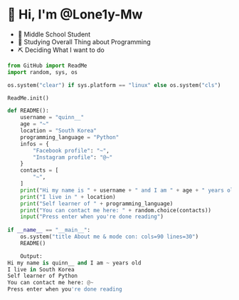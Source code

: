 <h1>👋 Hi, I'm @Lone1y-Mw </h1>

- 🚀  Middle School Student
- 🌱  Studying Overall Thing about Programming
- ⛏️  Deciding What I want to do

```python
from GitHub import ReadMe
import random, sys, os

os.system("clear") if sys.platform == "linux" else os.system("cls")

ReadMe.init()

def README():
    username = "quinn__"
    age = "~"
    location = "South Korea"
    programming_language = "Python"
    infos = {
        "Facebook profile": "~",
        "Instagram profile": "@~"
    }
    contacts = [
        "~",
    ]
    print("Hi my name is " + username + " and I am " + age + " years old")
    print("I live in " + location)
    print("Self learner of " + programming_language)
    print("You can contact me here: " + random.choice(contacts))
    input("Press enter when you're done reading")
    
if __name__ == "__main__":
    os.system("title About me & mode con: cols=90 lines=30")
    README()
```
    
```python
    Output: 
Hi my name is quinn__ and I am ~ years old
I live in South Korea
Self learner of Python
You can contact me here: @~
Press enter when you're done reading
```
